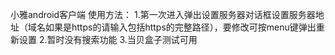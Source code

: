 小雅android客户端
使用方法：
1.第一次进入弹出设置服务器对话框设置服务器地址（域名如果是https的请输入包括https的完整路径），要修改可按menu键弹出重新设置
2.暂时没有搜索功能
3.当贝盒子测试可用